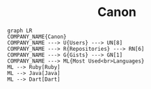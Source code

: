 <h1 align="center">Canon</h1>

```mermaid
graph LR
COMPANY_NAME{Canon}
COMPANY_NAME ---> U{Users} ---> UN[8]
COMPANY_NAME ---> R{Repositories} ---> RN[6]
COMPANY_NAME ---> G{Gists} ---> GN[1]
COMPANY_NAME ---> ML{Most Used<br>Languages}
ML --> Ruby[Ruby]
ML --> Java[Java]
ML --> Dart[Dart]
```
